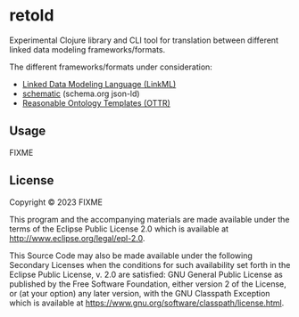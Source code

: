 # retold

Experimental Clojure library and CLI tool for translation between different linked data modeling frameworks/formats.

The different frameworks/formats under consideration:

- [Linked Data Modeling Language (LinkML)](https://github.com/linkml/linkml)
- [schematic](https://github.com/Sage-Bionetworks/schematic/) (schema.org json-ld)
- [Reasonable Ontology Templates (OTTR)](https://ottr.xyz/)


## Usage

FIXME

## License

Copyright © 2023 FIXME

This program and the accompanying materials are made available under the
terms of the Eclipse Public License 2.0 which is available at
http://www.eclipse.org/legal/epl-2.0.

This Source Code may also be made available under the following Secondary
Licenses when the conditions for such availability set forth in the Eclipse
Public License, v. 2.0 are satisfied: GNU General Public License as published by
the Free Software Foundation, either version 2 of the License, or (at your
option) any later version, with the GNU Classpath Exception which is available
at https://www.gnu.org/software/classpath/license.html.
